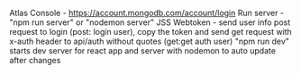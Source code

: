 Atlas Console - https://account.mongodb.com/account/login
Run server - "npm run server" or "nodemon server"
JSS Webtoken - send user info post request to login (post: login user), copy the token and send get request with x-auth header to api/auth without quotes (get:get auth user)
"npm run dev" starts dev server for react app and server with nodemon to auto update after changes
